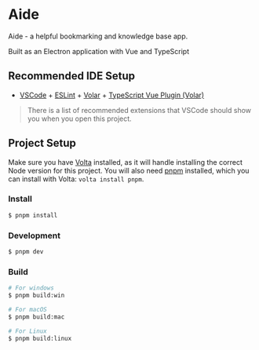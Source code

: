 # Aide

Aide - a helpful bookmarking and knowledge base app.

Built as an Electron application with Vue and TypeScript

## Recommended IDE Setup

- [VSCode](https://code.visualstudio.com/) + [ESLint](https://marketplace.visualstudio.com/items?itemName=dbaeumer.vscode-eslint) + [Volar](https://marketplace.visualstudio.com/items?itemName=Vue.volar) + [TypeScript Vue Plugin (Volar)](https://marketplace.visualstudio.com/items?itemName=Vue.vscode-typescript-vue-plugin)

> There is a list of recommended extensions that VSCode should show you when you open this project.

## Project Setup

Make sure you have [Volta](https://volta.sh) installed, as it will handle installing the correct Node version for this project. You will also need [pnpm](https://pnpm.io) installed, which you can install with Volta: `volta install pnpm`.

### Install

```bash
$ pnpm install
```

### Development

```bash
$ pnpm dev
```

### Build

```bash
# For windows
$ pnpm build:win

# For macOS
$ pnpm build:mac

# For Linux
$ pnpm build:linux
```
